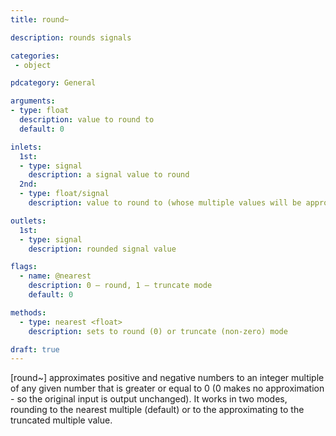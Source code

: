 ```yaml
---
title: round~

description: rounds signals

categories:
 - object

pdcategory: General

arguments:
- type: float
  description: value to round to
  default: 0

inlets:
  1st:
  - type: signal
    description: a signal value to round
  2nd:
  - type: float/signal
    description: value to round to (whose multiple values will be approximated to)

outlets:
  1st:
  - type: signal
    description: rounded signal value

flags:
  - name: @nearest
    description: 0 — round, 1 — truncate mode
    default: 0

methods:
  - type: nearest <float>
    description: sets to round (0) or truncate (non-zero) mode

draft: true
---
```


[round~] approximates positive and negative numbers to an integer multiple of any given number that is greater or equal to 0 (0 makes no approximation - so the original input is output unchanged).
It works in two modes, rounding to the nearest multiple (default) or to the approximating to the truncated multiple value.